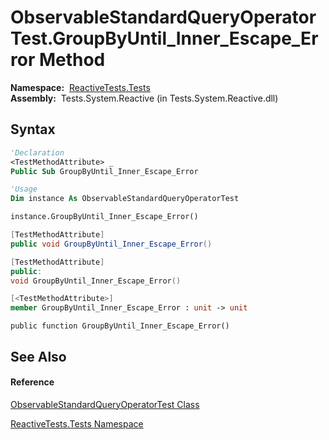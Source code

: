 # ObservableStandardQueryOperatorTest.GroupByUntil\_Inner\_Escape\_Error Method

**Namespace:**  [ReactiveTests.Tests](ReactiveTests.Tests\ReactiveTests.Tests.md)  
**Assembly:**  Tests.System.Reactive (in Tests.System.Reactive.dll)

## Syntax

```vb
'Declaration
<TestMethodAttribute> _
Public Sub GroupByUntil_Inner_Escape_Error
```

```vb
'Usage
Dim instance As ObservableStandardQueryOperatorTest

instance.GroupByUntil_Inner_Escape_Error()
```

```csharp
[TestMethodAttribute]
public void GroupByUntil_Inner_Escape_Error()
```

```c++
[TestMethodAttribute]
public:
void GroupByUntil_Inner_Escape_Error()
```

```fsharp
[<TestMethodAttribute>]
member GroupByUntil_Inner_Escape_Error : unit -> unit 
```

```jscript
public function GroupByUntil_Inner_Escape_Error()
```

## See Also

#### Reference

[ObservableStandardQueryOperatorTest Class](ObservableStandardQueryOperatorTest\ObservableStandardQueryOperatorTest.md)

[ReactiveTests.Tests Namespace](ReactiveTests.Tests\ReactiveTests.Tests.md)




